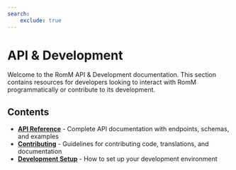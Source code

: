 ```yaml
---
search:
    exclude: true
---
```


# API & Development

Welcome to the RomM API & Development documentation. This section contains resources for developers looking to interact with RomM programmatically or contribute to its development.

## Contents

- **[API Reference](API-Reference.md)** - Complete API documentation with endpoints, schemas, and examples
- **[Contributing](Contributing.md)** - Guidelines for contributing code, translations, and documentation
- **[Development Setup](Development-Setup.md)** - How to set up your development environment
